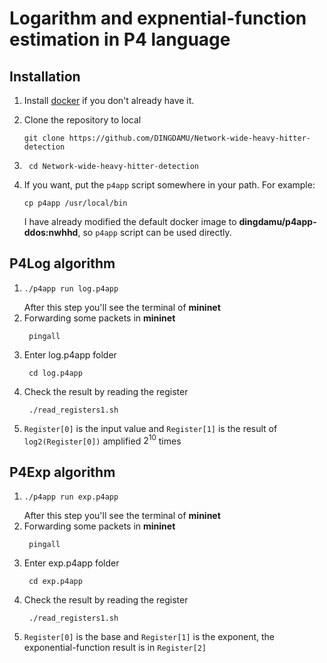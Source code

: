 # Logarithm and expnential-function estimation in P4 language 


Installation
------------

1. Install [docker](https://docs.docker.com/engine/installation/) if you don't
   already have it.

2. Clone the repository to local 

    ```
    git clone https://github.com/DINGDAMU/Network-wide-heavy-hitter-detection
    ```

3. ```
    cd Network-wide-heavy-hitter-detection
   ```

4. If you want, put the `p4app` script somewhere in your path. For example:

    ```
    cp p4app /usr/local/bin
    ```
    I have already modified the default docker image to **dingdamu/p4app-ddos:nwhhd**, so `p4app` script can be used directly.

P4Log algorithm
--------------

1.  ```
    ./p4app run log.p4app 
    ```
    After this step you'll see the terminal of **mininet**
2. Forwarding some packets in **mininet**
   ```
    pingall
   ```
3. Enter log.p4app folder
   ```
    cd log.p4app 
   ```
4. Check the result by reading the register
   ```
    ./read_registers1.sh
   ```
5. `Register[0]` is the input value and `Register[1]` is the result of `log2(Register[0])` amplified $2^{10}$ times

P4Exp algorithm
--------------

1.  ```
    ./p4app run exp.p4app 
    ```
    After this step you'll see the terminal of **mininet**
2. Forwarding some packets in **mininet**
   ```
    pingall
   ```
3. Enter exp.p4app folder
   ```
    cd exp.p4app 
   ```
4. Check the result by reading the register
   ```
    ./read_registers1.sh
   ```
5. `Register[0]` is the base and `Register[1]` is the exponent, the exponential-function result is in `Register[2]` 

